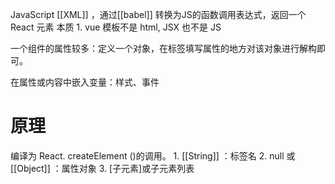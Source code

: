 JavaScript [[XML]] ，通过[[babel]] 转换为JS的函数调用表达式，返回一个React 元素
本质
	1. vue 模板不是 html, JSX 也不是 JS

一个组件的属性较多：定义一个对象，在标签填写属性的地方对该对象进行解构即可。

在属性或内容中嵌入变量：样式、事件

# 原理
编译为 React. createElement ()的调用。
	1. [[String]] ：标签名
	2. null 或[[Object]] ：属性对象
	3. \[子元素]或子元素列表